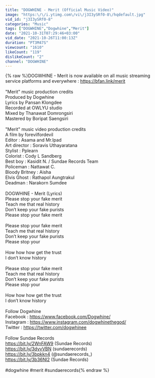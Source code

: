 ```yaml
---
title: "DOGWHINE - Merit (Official Music Video)"
image: "https:\/\/i.ytimg.com\/vi\/j3I3ySRf0-8\/hqdefault.jpg"
vid_id: "j3I3ySRf0-8"
categories: "Music"
tags: ["DOGWHINE","Dogwhine","Merit"]
date: "2021-10-31T07:29:46+03:00"
vid_date: "2021-10-26T11:00:13Z"
duration: "PT3M47S"
viewcount: "1610"
likeCount: "119"
dislikeCount: "2"
channel: "DOGWHINE"
---
```

{% raw %}DOGWHINE - Merit is now available on all music streaming service platforms and everywhere : <a rel="nofollow" target="blank" href="https://bfan.link/merit">https://bfan.link/merit</a><br /><br />&quot;Merit&quot; music production credits<br />Produced by Dogwhine<br />Lyrics by Pansan Klongdee<br />Recorded at OWLYU studio<br />Mixed by Thanawat Domrongsiri<br />Mastered by Boripat Saengsiri<br /><br />&quot;Merit&quot; music video production credits<br />A film by forevilfordevil<br />Editor : Asama and Mr.Ipad<br />Art director : Soravis Uthayaratana<br />Stylist : Pplearn<br />Colorist : Cody L Sandberg<br />Best boy : Kasidit N. / Sundae Records Team<br />Policeman : Nattawat C.<br />Bloody Britney : Aisha<br />Elvis Ghost : Rathapol Aungtrakul<br />Deadman : Narakorn Sumdee<br /><br />DOGWHINE - Merit (Lyrics)<br />Please stop your fake merit<br />Teach me that real history<br />Don’t keep your fake purists<br />Please stop your fake merit<br /><br />Please stop your fake merit<br />Teach me that real history<br />Don’t keep your fake purists <br />Please stop your<br /><br />How how how get the trust<br />I don’t know history <br /><br />Please stop your fake merit<br />Teach me that real history<br />Don’t keep your fake purists <br />Please stop your<br /><br />How how how get the trust<br />I don’t know history<br /><br />Follow Dogwhine<br />Facebook : <a rel="nofollow" target="blank" href="https://www.facebook.com/Dogwhine/">https://www.facebook.com/Dogwhine/</a><br />Instagram : <a rel="nofollow" target="blank" href="https://www.instagram.com/dogwhinethegod/">https://www.instagram.com/dogwhinethegod/</a><br />Twitter : <a rel="nofollow" target="blank" href="https://twitter.com/dogwhinee">https://twitter.com/dogwhinee</a><br /><br />Follow Sundae Records<br /><a rel="nofollow" target="blank" href="https://bit.ly/2WnFAW9">https://bit.ly/2WnFAW9</a> (Sundae Records)<br /><a rel="nofollow" target="blank" href="https://bit.ly/3dyvVBN">https://bit.ly/3dyvVBN</a> (sundaerecords)<br /><a rel="nofollow" target="blank" href="https://bit.ly/3bpkkn4">https://bit.ly/3bpkkn4</a> (@sundaerecords_)<br /><a rel="nofollow" target="blank" href="https://bit.ly/3b36Nl2">https://bit.ly/3b36Nl2</a> (Sundae Records)<br /><br />#dogwhine #merit #sundaerecords{% endraw %}
